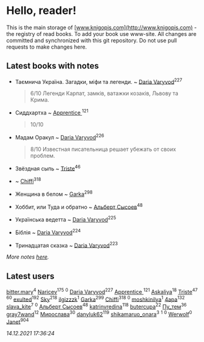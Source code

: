 # Hello, reader!
This is the main storage of [www.knigopis.com](http://www.knigopis.com) - the registry of read books.
To add your book use www-site. All changes are committed and synchronized with this git repository.
Do not use pull requests to make changes here.


## Latest books with notes
* Таємнича Україна. Загадки, міфи та легенди. ~ [Daria Varyvod](users/829/829893410524253-facebook)<sup>227</sup>
    > 6/10 Легенди Карпат, замків, ватажки козаків, Львову та Крима.

* Сиддхартха ~ [Apprentice ](users/528/52821952-vkontakte)<sup>121</sup>
    > 10/10

* Мадам Оракул ~ [Daria Varyvod](users/829/829893410524253-facebook)<sup>226</sup>
    > 8/10 Известная писательница решает убежать от своих проблем.

* Звёздная сыпь ~ [Triste](users/517/5175580462988229760-mailru)<sup>46</sup>

*  ~ [Chiffi](users/105/105831994080785626680-google)<sup>318</sup>

* Женщина в белом ~ [Garka](users/115/115753719718250012620-google)<sup>298</sup>

* Хоббит, или Туда и обратно ~ [Альберт Сысоев](users/474/47446642-vkontakte)<sup>48</sup>

* Українська ведетта ~ [Daria Varyvod](users/829/829893410524253-facebook)<sup>225</sup>

* Біблія ~ [Daria Varyvod](users/829/829893410524253-facebook)<sup>224</sup>

* Тринадцатая сказка ~ [Daria Varyvod](users/829/829893410524253-facebook)<sup>223</sup>


_More notes [here](latest_books_with_notes.md)._


## Latest users
[bitter.mary](users/108/108890810412612634449-google)<sup>4</sup> 
[Naricev](users/107/107090515204537133928-google)<sup>175</sup> 
[](users/103/103707808693711714462-google)<sup>0</sup> 
[Daria Varyvod](users/829/829893410524253-facebook)<sup>227</sup> 
[Apprentice ](users/528/52821952-vkontakte)<sup>121</sup> 
[Askaliya](users/326/326783541-vkontakte)<sup>18</sup> 
[Triste](users/517/5175580462988229760-mailru)<sup>47</sup> 
[](users/153/1537586159620888-facebook)<sup>60</sup> 
[exulted](users/100/100599204551896265722-google)<sup>192</sup> 
[Sky](users/118/118049897850017649660-googleplus)<sup>218</sup> 
[ilgizzzk](users/150/150371197-vkontakte)<sup>1</sup> 
[Garka](users/115/115753719718250012620-google)<sup>299</sup> 
[Chiffi](users/105/105831994080785626680-google)<sup>318</sup> 
[](users/100/100447278595804083446-google)<sup>0</sup> 
[moshkinilya](users/827/82783120-yandex)<sup>1</sup> 
[4apa](users/117/117392596378069249667-google)<sup>132</sup> 
[slava_kite](users/134/134671934-vkontakte)<sup>7</sup> 
[](users/113/113482047499020131819-google)<sup>0</sup> 
[Альберт Сысоев](users/474/47446642-vkontakte)<sup>48</sup> 
[katrinvredina](users/233/2336755-vkontakte)<sup>118</sup> 
[butercupa](users/193/193697993-vkontakte)<sup>22</sup> 
[Пу_тем](users/344/3448154788585127-facebook)<sup>36</sup> 
[gray7wand](users/110/110080946273609412257-google)<sup>12</sup> 
[Мирослава](users/106/106107989792957993574-google)<sup>30</sup> 
[danyluk62](users/374/374149854-vkontakte)<sup>119</sup> 
[shikamaruo_onara](users/569/569209044-vkontakte)<sup>3</sup> 
[](users/640/640645950464440-facebook)<sup>1</sup> 
[](users/109/109292212120320834370-google)<sup>0</sup> 
[Werwolf](users/104/104280383205648022265-google)<sup>0</sup> 
[Janet](users/108/108113656204404967440-google)<sup>904</sup> 


_14.12.2021 17:36:24_
